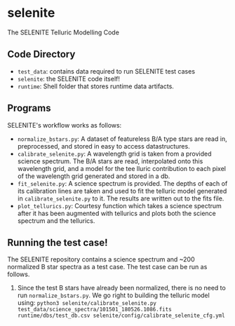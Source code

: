 # selenite
The SELENITE Telluric Modelling Code

## Code Directory
* `test_data`: contains data required to run SELENITE test cases
* `selenite`: the SELENITE code itself!
* `runtime`: Shell folder that stores runtime data artifacts.

## Programs
SELENITE's workflow works as follows: 
* `normalize_bstars.py`: A dataset of featureless B/A type stars are read in, preprocessed, and stored in easy to access datastructures.
* `calibrate_selenite.py`: A wavelength grid is taken from a provided science spectrum. The B/A stars are read, interpolated onto this wavelength grid, and a model for the tee lluric contribution to each pixel of the wavelength grid generated and stored in a db.
* `fit_selenite.py`: A science spectrum is provided. The depths of each of its calibration lines are taken and used to fit the telluric model generated in `calibrate_selenite.py` to it. The results are written out to the fits file.
* `plot_tellurics.py`: Courtesy function which takes a science spectrum after it has been augmented with tellurics and plots both the science spectrum and the tellurics.

## Running the test case!
The SELENITE repository contains a science spectrum and ~200 normalized B star spectra as a test case. The test case can be run as follows.
1. Since the test B stars have already been normalized, there is no need to run `normalize_bstars.py`. We go right to building the telluric model using:
```python3 selenite/calibrate_selenite.py test_data/science_spectra/101501_180526.1086.fits runtime/dbs/test_db.csv selenite/config/calibrate_selenite_cfg.yml```
